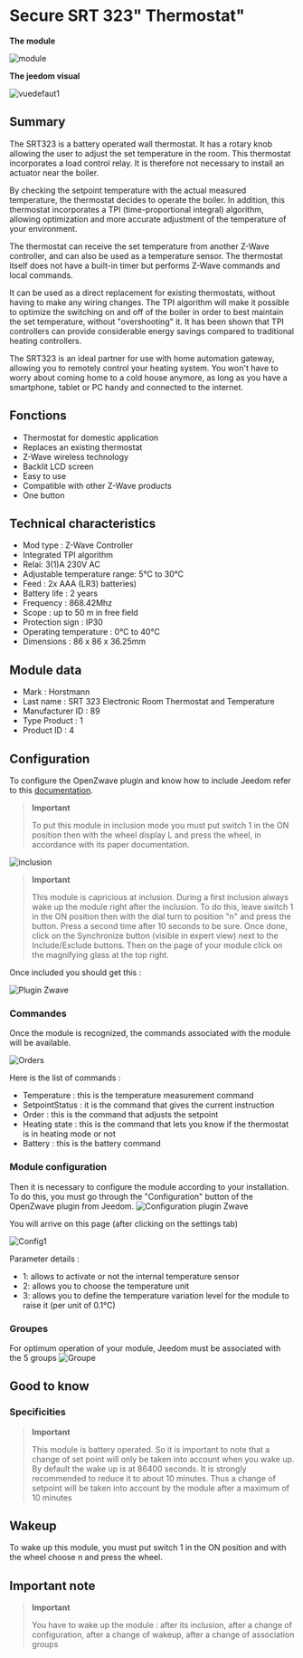 # Secure SRT 323" Thermostat"

**The module**

![module](images/secure.srt323/module.jpg)

**The jeedom visual**

![vuedefaut1](images/secure.srt323/vuedefaut1.jpg)

## Summary

The SRT323 is a battery operated wall thermostat. It has a rotary knob allowing the user to adjust the set temperature in the room. This thermostat incorporates a load control relay. It is therefore not necessary to install an actuator near the boiler.

By checking the setpoint temperature with the actual measured temperature, the thermostat decides to operate the boiler. In addition, this thermostat incorporates a TPI (time-proportional integral) algorithm, allowing optimization and more accurate adjustment of the temperature of your environment.

The thermostat can receive the set temperature from another Z-Wave controller, and can also be used as a temperature sensor. The thermostat itself does not have a built-in timer but performs Z-Wave commands and local commands.

It can be used as a direct replacement for existing thermostats, without having to make any wiring changes. The TPI algorithm will make it possible to optimize the switching on and off of the boiler in order to best maintain the set temperature, without "overshooting" it. It has been shown that TPI controllers can provide considerable energy savings compared to traditional heating controllers.

The SRT323 is an ideal partner for use with home automation gateway, allowing you to remotely control your heating system. You won't have to worry about coming home to a cold house anymore, as long as you have a smartphone, tablet or PC handy and connected to the internet.

## Fonctions

-   Thermostat for domestic application
-   Replaces an existing thermostat
-   Z-Wave wireless technology
-   Backlit LCD screen
-   Easy to use
-   Compatible with other Z-Wave products
-   One button

## Technical characteristics

-   Mod type : Z-Wave Controller
-   Integrated TPI algorithm
-   Relai: 3(1)A 230V AC
-   Adjustable temperature range: 5°C to 30°C
-   Feed : 2x AAA (LR3) batteries)
-   Battery life : 2 years
-   Frequency : 868.42Mhz
-   Scope : up to 50 m in free field
-   Protection sign : IP30
-   Operating temperature : 0°C to 40°C
-   Dimensions : 86 x 86 x 36.25mm

## Module data

-   Mark : Horstmann
-   Last name : SRT 323 Electronic Room Thermostat and Temperature
-   Manufacturer ID : 89
-   Type Product : 1
-   Product ID : 4

## Configuration

To configure the OpenZwave plugin and know how to include Jeedom refer to this [documentation](https://doc.jeedom.com/en_US/plugins/automation%20protocol/openzwave/).

> **Important**
>
> To put this module in inclusion mode you must put switch 1 in the ON position then with the wheel display L and press the wheel, in accordance with its paper documentation.

![inclusion](images/secure.srt323/inclusion.jpg)

> **Important**
>
> This module is capricious at inclusion. During a first inclusion always wake up the module right after the inclusion. To do this, leave switch 1 in the ON position then with the dial turn to position "n" and press the button. Press a second time after 10 seconds to be sure. Once done, click on the Synchronize button (visible in expert view) next to the Include/Exclude buttons. Then on the page of your module click on the magnifying glass at the top right.

Once included you should get this :

![Plugin Zwave](images/secure.srt323/information.jpg)

### Commandes

Once the module is recognized, the commands associated with the module will be available.

![Orders](images/secure.srt323/commandes.jpg)

Here is the list of commands :

-   Temperature : this is the temperature measurement command
-   SetpointStatus : it is the command that gives the current instruction
-   Order : this is the command that adjusts the setpoint
-   Heating state : this is the command that lets you know if the thermostat is in heating mode or not
-   Battery : this is the battery command

### Module configuration

Then it is necessary to configure the module according to your installation. To do this, you must go through the "Configuration" button of the OpenZwave plugin from Jeedom.
![Configuration plugin Zwave](images/plugin/bouton_configuration.jpg)

You will arrive on this page (after clicking on the settings tab)

![Config1](images/secure.srt323/config1.jpg)

Parameter details :

-   1: allows to activate or not the internal temperature sensor
-   2: allows you to choose the temperature unit
-   3: allows you to define the temperature variation level for the module to raise it (per unit of 0.1°C)

### Groupes

For optimum operation of your module, Jeedom must be associated with the 5 groups
![Groupe](images/secure.srt323/groupe.jpg)

## Good to know

### Specificities

> **Important**
>
> This module is battery operated. So it is important to note that a change of set point will only be taken into account when you wake up. By default the wake up is at 86400 seconds. It is strongly recommended to reduce it to about 10 minutes. Thus a change of setpoint will be taken into account by the module after a maximum of 10 minutes

## Wakeup

To wake up this module, you must put switch 1 in the ON position and
with the wheel choose n and press the wheel.

## Important note

> **Important**
>
> You have to wake up the module : after its inclusion, after a change of configuration, after a change of wakeup, after a change of association groups
